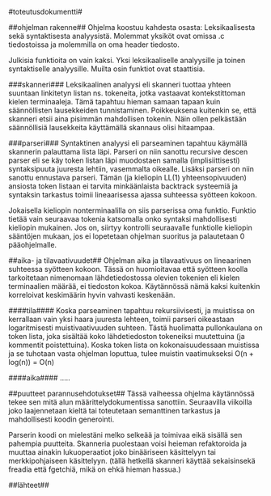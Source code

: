 #toteutusdokumentti#

##ohjelman rakenne##
Ohjelma koostuu kahdesta osasta: Leksikaalisesta sekä syntaktisesta analyysistä.
Molemmat yksiköt ovat omissa .c tiedostoissa ja molemmilla on oma header tiedosto.

Julkisia funktioita on vain kaksi. Yksi leksikaaliselle analyysille ja toinen
syntaktiselle analyysille. Muilta osin funktiot ovat staattisia.

###skanneri###
Leksikaalinen analyysi eli skanneri tuottaa yhteen suuntaan linkitetyn listan ns.
tokeneita, jotka vastaavat kontekstittoman kielen terminaaleja. Tämä tapahtuu hieman
samaan tapaan kuin säännöllisten lausekkeiden tunnistaminen. Poikkeuksena kuitenkin se,
että skanneri etsii aina pisimmän mahdollisen tokenin. Näin ollen pelkästään
säännöllisiä lausekkeita käyttämällä skannaus olisi hitaampaa.

###parseri###
Syntaktinen analyysi eli parseaminen tapahtuu käymällä skannerin palauttama lista
läpi. Parseri on niin sanottu recursive descen parser eli se käy token listan läpi
muodostaen samalla (implisiittisesti) syntaksipuuta juuresta lehtiin, vasemmalta
oikealle. Lisäksi parseri on niin sanottu ennustava parseri. Tämän (ja kieliopin
LL(1) yhteensopivuuden) ansiosta token listaan ei tarvita minkäänlaista backtrack
systeemiä ja syntaksin tarkastus toimii lineaarisessa ajassa suhteessa syötteen kokoon.

Jokaisella kieliopin nonterminaalilla on siis parserissa oma funktio. Funktio tietää
vain seuraavaa tokenia katsomalla onko syntaksi mahdollisesti kieliopin mukainen.
Jos on, siirtyy kontrolli seuraavalle funktiolle kieliopin sääntöjen mukaan, jos ei
lopetetaan ohjelman suoritus ja palautetaan 0 pääohjelmalle.

##aika- ja tilavaativuudet##
Ohjelman aika ja tilavaativuus on lineaarinen suhteessa syötteen kokoon. Tässä on
huomioitavaa että syötteen koolla tarkoitetaan nimenomaan lähdetiedostossa olevien
tokenien eli kielen terminaalien määrää, ei tiedoston kokoa. Käytännössä nämä kaksi
kuitenkin korreloivat keskimäärin hyvin vahvasti keskenään.

####tila####
Koska parseaminen tapahtuu rekursiivisesti, ja muistissa on kerrallaan vain yksi haara
juuresta lehteen, toimii parseri oikeastaan logaritmisesti muistivaativuuden suhteen.
Tästä huolimatta pullonkaulana on token lista, joka sisältää koko lähdetiedoston
tokeneiksi muutettuina (ja kommentit poistettuina). Koska token lista on
kokonaisuudessaan muistissa ja se tuhotaan vasta ohjelman loputtua, tulee muistin
vaatimukseksi O(n + log(n)) = O(n)

####aika####
.....

##puutteet parannusehdotukset##
Tässä vaiheessa ohjelma käytännössä tekee sen mitä alun määrittelydokumentissa
sanottiin. Seuraavilla viikoilla joko laajennetaan kieltä tai toteutetaan semanttinen
tarkastus ja mahdollisesti koodin generointi.

Parserin koodi on mielestäni melko selkeää ja toimivaa eikä sisällä sen pahempia
puutteita. Skanneria puolestaan voisi heieman refaktoroida ja muuttaa ainakin
lukuoperaatiot joko binääriseen käsittelyyn tai merkkipohjaiseen käsittelyyn.
(tällä hetkellä skanneri käyttää sekaisinsekä freadia että fgetchiä, mikä on ehkä
hieman hassua.)

##lähteet##
